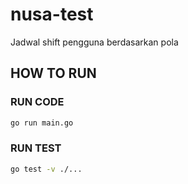 # nusa-test
Jadwal shift pengguna berdasarkan pola


## HOW TO RUN

### RUN CODE
```sh
go run main.go
```

### RUN TEST
```sh
go test -v ./...
```